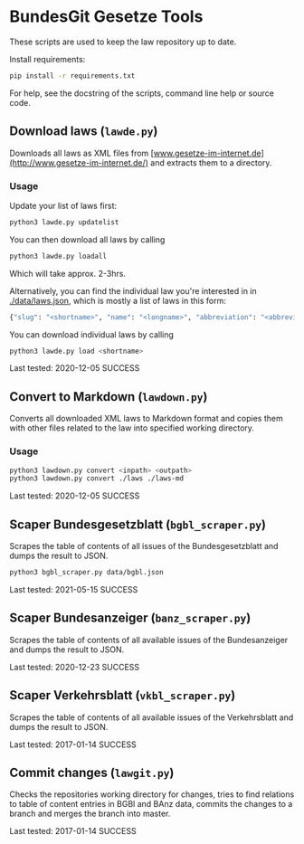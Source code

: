 # BundesGit Gesetze Tools

These scripts are used to keep the law repository up to date.

Install requirements:
```bash
pip install -r requirements.txt
```

For help, see the docstring of the scripts, command line help or source code.


## Download laws (`lawde.py`)

Downloads all laws as XML files from
[www.gesetze-im-internet.de](http://www.gesetze-im-internet.de/)
and extracts them to a directory.

### Usage

Update your list of laws first:
```bash
python3 lawde.py updatelist
```

You can then download all laws by calling 
```bash
python3 lawde.py loadall
```
Which will take approx. 2-3hrs.

Alternatively, you can find the individual law you're interested in in [./data/laws.json](./data/laws.json), which is mostly a list of laws in this form:
```bash
{"slug": "<shortname>", "name": "<longname>", "abbreviation": "<abbreviation>"}
```
You can download individual laws by calling 
```bash
python3 lawde.py load <shortname>
```

Last tested: 2020-12-05 SUCCESS


## Convert to Markdown (`lawdown.py`)

Converts all downloaded XML laws to Markdown format and copies them with other files related
to the law into specified working directory.

### Usage

```bash
python3 lawdown.py convert <inpath> <outpath>
python3 lawdown.py convert ./laws ./laws-md
```

Last tested: 2020-12-05 SUCCESS


## Scaper Bundesgesetzblatt (`bgbl_scraper.py`)

Scrapes the table of contents of all issues of the Bundesgesetzblatt and dumps
the result to JSON.

```bash
python3 bgbl_scraper.py data/bgbl.json
```

Last tested: 2021-05-15 SUCCESS


## Scaper Bundesanzeiger (`banz_scraper.py`)

Scrapes the table of contents of all available issues of the Bundesanzeiger and
dumps the result to JSON.

Last tested: 2020-12-23 SUCCESS


## Scaper Verkehrsblatt (`vkbl_scraper.py`)

Scrapes the table of contents of all available issues of the Verkehrsblatt and
dumps the result to JSON.

Last tested: 2017-01-14 SUCCESS


## Commit changes (`lawgit.py`)

Checks the repositories working directory for changes, tries to find relations
to table of content entries in BGBl and BAnz data, commits the changes to a branch
and merges the branch into master.

Last tested: 2017-01-14 SUCCESS
